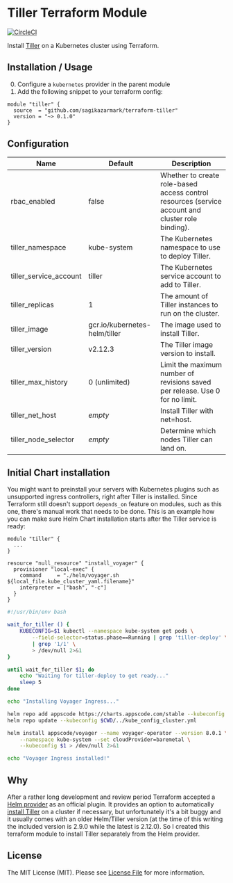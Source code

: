 # Tiller Terraform Module

[![CircleCI](https://circleci.com/gh/sagikazarmark/terraform-tiller.svg?style=svg)](https://circleci.com/gh/sagikazarmark/terraform-tiller)

Install [Tiller](https://docs.helm.sh/glossary/#tiller) on a Kubernetes cluster using Terraform.


## Installation / Usage

0. Configure a `kubernetes` provider in the parent module
1. Add the following snippet to your terraform config:

```hcl
module "tiller" {
  source  = "github.com/sagikazarmark/terraform-tiller"
  version = "~> 0.1.0"
}
```


## Configuration

| Name                   | Default                       | Description                                                                                       |
| ---------------------- | ----------------------------- | ------------------------------------------------------------------------------------------------- |
| rbac_enabled           | false                         | Whether to create role-based access control resources (service account and cluster role binding). |
| tiller_namespace       | kube-system                   | The Kubernetes namespace to use to deploy Tiller.                                                 |
| tiller_service_account | tiller                        | The Kubernetes service account to add to Tiller.                                                  |
| tiller_replicas        | 1                             | The amount of Tiller instances to run on the cluster.                                             |
| tiller_image           | gcr.io/kubernetes-helm/tiller | The image used to install Tiller.                                                                 |
| tiller_version         | v2.12.3                       | The Tiller image version to install.                                                              |
| tiller_max_history     | 0 (unlimited)                 | Limit the maximum number of revisions saved per release. Use 0 for no limit.                      |
| tiller_net_host        | *empty*                       | Install Tiller with net=host.                                                                     |
| tiller_node_selector   | *empty*                       | Determine which nodes Tiller can land on.                                                         |


## Initial Chart installation

You might want to preinstall your servers with Kubernetes plugins such as unsupported ingress controllers, right after Tiller is installed. Since Terraform still doesn't support `depends_on` feature on modules, such as this one, there's manual work that needs to be done. This is an example how you can make sure Helm Chart installation starts after the Tiller service is ready:

```hcl
module "tiller" {
  ...
}

resource "null_resource" "install_voyager" {
  provisioner "local-exec" {
    command     = "./helm/voyager.sh ${local_file.kube_cluster_yaml.filename}"
    interpreter = ["bash", "-c"]
  }
}
```

```bash
#!/usr/bin/env bash

wait_for_tiller () {
	KUBECONFIG=$1 kubectl --namespace kube-system get pods \
		--field-selector=status.phase==Running | grep 'tiller-deploy' \
		| grep '1/1' \
		> /dev/null 2>&1
}

until wait_for_tiller $1; do
	echo "Waiting for tiller-deploy to get ready..."
	sleep 5
done

echo "Installing Voyager Ingress..."

helm repo add appscode https://charts.appscode.com/stable --kubeconfig $CWD/../kube_config_cluster.yml
helm repo update --kubeconfig $CWD/../kube_config_cluster.yml

helm install appscode/voyager --name voyager-operator --version 8.0.1 \
	--namespace kube-system --set cloudProvider=baremetal \
	--kubeconfig $1 > /dev/null 2>&1

echo "Voyager Ingress installed!"
```


## Why

After a rather long development and review period Terraform accepted a [Helm provider](https://www.terraform.io/docs/providers/helm/index.html)
as an official plugin. It provides an option to automatically [install Tiller](https://www.terraform.io/docs/providers/helm/index.html#install_tiller)
on a cluster if necessary, but unfortunately it's a bit buggy and it usually comes with an older Helm/Tiller version
(at the time of this writing the included version is 2.9.0 while the latest is 2.12.0).
So I created this terraform module to install Tiller separately from the Helm provider.


## License

The MIT License (MIT). Please see [License File](LICENSE) for more information.
